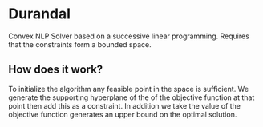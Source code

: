 # Durandal
Convex NLP Solver based on a successive linear programming. Requires that the constraints form a bounded space.


## How does it work?
To initialize the algorithm any feasible point in the space is sufficient. We generate the supporting hyperplane of the of the objective function at that point then add this as a constraint. In addition we take the value of the objective function generates an upper bound on the optimal solution.
